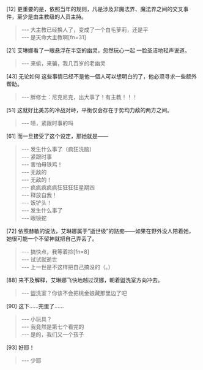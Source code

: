 
[12] 更重要的是，依照当年的规则，凡是涉及非魔法界、魔法界之间的交叉事件，至少是由主教级的人员主持。
>--- 大主教已经换人了，变成了一个白毛萝莉，还是平<br>
>--- 是天命大主教啊[fn=31]<br>

[21] 艾琳娜看了一眼悬浮在半空的幽灵，忽然玩心一起 一脸圣洁地轻声说道。
>--- 来偷，来骗，我几百岁的老幽灵<br>

[43] 无论如何 这些事情已经不是他一個人可以想明白的了，他必须寻求一些额外帮助。
>--- 胖修士：尼克尼克，出大事了！有主教！！！<br>

[51] 这就好比美苏的冷战对峙，平衡仅会存在于势均力敌的两方之间。
>--- 啧，紧跟时事的吗<br>

[61] 而一旦接受了这个设定，那她就是——
>--- 发生什么事了（疯狂洗脑）<br>
>--- 紧跟时事<br>
>--- 害怕母铁鸡！<br>
>--- 无敌的<br>
>--- 无敌的！<br>
>--- 疯疯疯疯疯狂狂狂狂星期四<br>
>--- 释放自我！<br>
>--- 饭铲头！<br>
>--- 发生什么事了<br>
>--- 眼镜蛇<br>

[72] 依照赫敏的说法，艾琳娜属于“逝世级”的路痴——如果在野外没人陪着她，她很可能一个不留神就把自己弄丢了。
>--- 搞快点，我等着捡[fn=8]<br>
>--- 试试就逝世<br>
>--- 上一世是不这样把自己搞没的（。）<br>

[88] 来不及解释，艾琳娜飞快地越过汉娜，朝着盥洗室方向冲去。
>--- 盥洗室？你该不会把桃金娘藏那里边了吧<br>

[90] 这下……完蛋了……
>--- 小玩具？<br>
>--- 我竟然是第七个看完的<br>
>--- 是的，我们又一个孩子<br>

[93] 好耶！
>--- 少耶<br>

